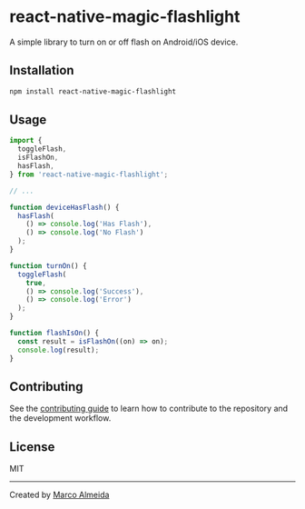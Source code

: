 # react-native-magic-flashlight

A simple library to turn on or off flash on Android/iOS device.

## Installation

```sh
npm install react-native-magic-flashlight
```

## Usage

```js
import {
  toggleFlash,
  isFlashOn,
  hasFlash,
} from 'react-native-magic-flashlight';

// ...

function deviceHasFlash() {
  hasFlash(
    () => console.log('Has Flash'),
    () => console.log('No Flash')
  );
}

function turnOn() {
  toggleFlash(
    true,
    () => console.log('Success'),
    () => console.log('Error')
  );
}

function flashIsOn() {
  const result = isFlashOn((on) => on);
  console.log(result);
}
```

## Contributing

See the [contributing guide](CONTRIBUTING.md) to learn how to contribute to the repository and the development workflow.

## License

MIT

---

Created by [Marco Almeida](https://github.com/marcoalvesalmeida)
